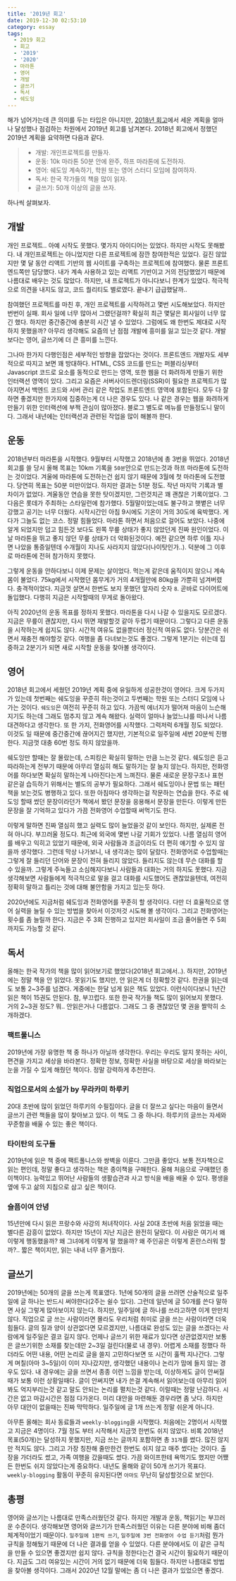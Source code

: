 ```yaml
---
title: '2019년 회고'
date: 2019-12-30 02:53:10
category: essay
tags:
  - 2019 회고
  - 회고
  - '2019'
  - '2020'
  - 마라톤
  - 영어
  - 개발
  - 글쓰기
  - 독서
  - 쉐도잉
---
```


해가 넘어가는데 큰 의미를 두는 타입은 아니지만, [2018년 회고](https://blueshw.github.io/2018/12/31/about-2018/)에서 세운 계획을 얼마나 달성했나 점검하는 차원에서 2019년 회고를 남겨본다. 2018년 회고에서 정했던 2019년 계획을 요약하면 다음과 같다. 

> - 개발: 개인프로젝트를 만들자.
> - 운동: 10k 마라톤 50분 안에 완주, 하프 마라톤에 도전하자.
> - 영어: 쉐도잉 계속하기, 학원 또는 영어 스터디 모임에 참여하자.
> - 독서: 한국 작가들의 책을 많이 읽자.
> - 글쓰기: 50개 이상의 글을 쓰자. 

하나씩 살펴보자. 

## 개발

개인 프로젝트.. 아예 시작도 못했다. 몇가지 아이디어는 있었다. 하지만 시작도 못해봤다. 내 개인프로젝트는 아니었지만 다른 프로젝트에 잠깐 참여한적은 있었다. 길진 않았지만 몇 달 동안 리액트 기반의 웹 사이트를 구축하는 프로젝트에 참여했다. 물론 프론트엔드쪽만 담당했다. 내가 계속 사용하고 있는 리액트 기반이고 거의 전담했었기 때문에 나름대로 배우는 것도 많았다. 하지만, 내 프로젝트가 아니다보니 한계가 있었다. 적극적으로 의견을 내지도 않고, 코드 퀄리티도 별로였다. 끝내기 급급했달까..

참여했던 프로젝트를 마친 후, 개인 프로젝트를 시작하려고 몇번 시도해보았다. 하지만 번번이 실패. 회사 일에 너무 많아서 그랬던걸까? 확실히 최근 몇달은 회사일이 너무 많긴 했다. 하지만 중간중간에 충분히 시간 낼 수 있었다. 그럼에도 왜 한번도 제대로 시작하지 못했을까? 아무리 생각해도 요즘의 난 점점 개발에 흥미를 잃고 있는것 같다. 개발보다는 영어, 글쓰기에 더 큰 흥미를 느낀다. 

그나마 한가지 다행인점은 세부적인 방향을 잡았다는 것이다. 프론트엔드 개발자도 세부적으로 따지고 보면 꽤 방대하다. HTML, CSS 코드를 만드는 퍼블리싱부터 Javascript 코드로 요소를 동적으로 만드는 영역, 또한 웹을 더 화려하게 만들기 위한 인터랙션 영역이 있다. 그리고 요즘은 서버사이드렌더링(SSR)이 필요한 프로젝트가 많아지면서 백엔드 코드와 서버 관리 같은 작업도 프론트엔드 영역에 포함된다. 모두 다 잘하면 좋겠지만 한가지에 집중하는게 더 나은 경우도 있다. 나 같은 경우는 웹을 화려하게 만들기 위한 인터랙션에 부쩍 관심이 많아졌다. 블로그 별도로 메뉴를 만들정도니 말이다. 그래서 내년에는 인터랙션과 관련된 작업을 많이 해볼까 한다. 

## 운동

2018년부터 마라톤을 시작했다. 9월부터 시작했고 2018년에 총 3번을 뛰었다. 2018년 회고를 쓸 당시 올해 목표는 10km 기록을 `50분`안으로 만드는것과 하프 마라톤에 도전하는 것이었다. 겨울에 마라톤에 도전하는건 쉽지 않기 때문에 3월에 첫 마라톤에 도전했다. 당연히 목표는 50분 미만이었다. 하지만 결과는 51분 정도. 작년 마지막 기록과 별 차이가 없었다. 겨울동안 연습을 못한 탓이겠지만, 그런것치곤 꽤 괜찮은 기록이었다. 그 다음은 롯데가 주최하는 스타일런에 참가했다. 5월말이었는데도 불구하고 햇볕은 너무 강했고 공기는 너무 더웠다. 시작시간인 아침 9시에도 기온이 거의 30도에 육박했다. 게다가 그늘도 없는 코스. 정말 힘들었다. 마라톤 하면서 처음으로 걸어도 보았다. 나중에 알게 되었지만 덥고 힘든것 보다도 왼쪽 무릎 상태가 좋지 않았던게 진짜 원인이었다. 이날 마라톤을 뛰고 좋지 않던 무릎 상태가 더 악화된것이다. 예전 같으면 하루 이틀 지나면 나았을 통증일텐데 수개월이 지나도 사라지지 않았다(나이탓인가..). 덕분에 그 이후로 마라톤에 전혀 참가하지 못했다.

그렇게 운동을 안하다보니 이제 문제는 살이었다. 먹는게 같은데 움직이지 않으니 계속 몸이 불었다. 75kg에서 시작했던 몸무게가 거의 4개월만에 80kg을 가뿐히 넘겨버렸다. 충격적이었다. 지금껏 살면서 한번도 보지 못했던 앞자리 숫자 `8`. 곧바로 다이어트에 돌입했다. 다행히 지금은 시작할때의 무게로 돌아왔다. 

아직 2020년의 운동 목표를 정하지 못했다. 마라톤을 다시 나갈 수 있을지도 모르겠다. 지금은 무릎이 괜찮지만, 다시 뛰면 재발할것 같아 두렵기 때문이다. 그렇다고 다른 운동을 시작하는게 쉽지도 않다. 시간적 여유도 없을뿐더러 정신적 여유도 없다. 당분간은 쉬면서 재충전 해야할것 같다. 여행을 좀 다녀보는것도 좋겠다. 그렇게 1분기는 쉬는데 집중하고 2분기가 되면 새로 시작할 운동을 찾아볼 생각이다.

## 영어

2018년 회고에서 세웠던 2019년 계획 중에 유일하게 성공한것이 영어다. 크게 두가지가 있는데 첫번째는 쉐도잉을 꾸준히 하는것이고 두번째는 학원 또는 스터디 모임에 나가는 것이다. `쉐도잉`은 여전히 꾸준히 하고 있다. 가끔씩 에너지가 떨어져 마음이 느슨해지기도 하는데 그래도 멈추지 않고 계속 해왔다. 실력이 얼마나 늘었느냐를 떠나서 나름 대견하다고 생각한다. 또 한 가지, 전화영어를 시작했다. 그럭저럭 6개월 정도 되었다. 이것도 일 때문에 중간중간에 끊어지긴 했지만, 기본적으로 일주일에 세번 20분씩 진행한다. 지금껏 대충 60번 정도 하지 않았을까.

쉐도잉만 할때는 잘 몰랐는데, 스피킹은 확실히 말하는 만큼 느는것 같다. 쉐도잉은 듣고 따라하는게 전부기 때문에 아무리 열심히 해도 말하기는 잘 늘지 않는다. 하지만, 전화영어를 하다보면 확실히 말하는게 나아진다는게 느껴진다. 물론 새로운 문장구조나 표현 같은걸 습득하기 위해서는 별도의 공부가 필요하다. 그래서 쉐도잉이나 문법 또는 패턴 책을 보는것도 병행하고 있다. 또한 아침마다 생각하는걸 작문하는 연습을 한다. 주로 쉐도잉 할때 썼던 문장이라던가 책에서 봤던 문장을 응용해서 문장을 만든다. 이렇게 만든 문장을 잘 기억하고 있다가 가끔 전화영어 수업할때 써먹기도 한다. 

이렇게 말하면 진짜 열심히 했고 실력도 많이 늘었을것 같이 보인다. 하지만, 실제론 전혀 아니다. 부끄러울 정도다. 최근에 외국에 몇번 나갈 기회가 있었다. 나름 열심히 영어를 배우고 익히고 있었기 때문에, 외국 사람들과 조금이라도 더 편히 얘기할 수 있지 않을까 생각했다. 그런데 막상 나가보니, 내 생각과는 많이 달랐다. 전화영어로 수업할때는 그렇게 잘 들리던 단어와 문장이 전혀 들리지 않았다. 들리지도 않는데 무슨 대화를 할 수 있을까. 그렇게 주눅들고 소심해지다보니 사람들과 대화는 거의 하지도 못했다. 지금 생각해보면 사람들에게 적극적으로 말을 걸고 대화를 시도했어도 괜찮았을텐데, 여전히 정확히 말하고 틀리는 것에 대해 불안함을 가지고 있는듯 하다. 

2020년에도 지금처럼 쉐도잉과 전화영어를 꾸준히 할 생각이다. 다만 더 효율적으로 영어 실력을 늘릴 수 있는 방법을 찾아서 이것저것 시도해 볼 생각이다. 그리고 전화영어는 횟수를 좀 늘릴까 한다. 지금은 주 3회 진행하고 있지만 회사일이 조금 줄어들면 주 5회까지도 가능할 것 같다.

## 독서

올해는 한국 작가의 책을 많이 읽어보기로 했었다(2018년 회고에서..). 하지만, 2019년에는 정말 책을 안 읽었다. 못읽기도 했지만, 안 읽은게 더 정확할것 같다. 한권을 읽는데도 보통 2~3주를 넘겼다. 게중에는 한달 넘게 읽은 책도 있었다. 이런식이다보니 1년간 읽은 책이 15권도 안된다. 참, 부끄럽다. 또한 한국 작가들 책도 많이 읽어보지 못했다. 거의 2~3권 정도? 뭐.. 안읽은거나 다름없다. 그래도 그 중 괜찮았던 몇 권을 짤막히 소개하겠다.

### 팩트풀니스

2019년에 가장 유명한 책 중 하나가 아닐까 생각한다. 우리는 우리도 알지 못하는 사이, 편견을 가지고 세상을 바라본다. 정확한 정보, 정확한 사실을 바탕으로 세상을 바라보는 눈을 가질 수 있게 해줬던 책이다. 정말 강력하게 추천한다.

### 직업으로서의 소설가 by 무라카미 하루키

20대 초반에 많이 읽었던 하루키의 수필집이다. 글을 더 잘쓰고 싶다는 마음이 들면서 글쓰기 관련 책들을 많이 찾아보고 있다. 이 책도 그 중 하나다. 하루키의 글쓰는 자세와 꾸준함을 배울 수 있는 좋은 책이다.

### 타이탄의 도구들

2019년에 읽은 책 중에 팩트풀니스와 쌍벽을 이룬다. 그만큼 좋았다. 보통 전자책으로 읽는 편인데, 정말 좋다고 생각하는 책은 종이책을 구매한다. 올해 처음으로 구매했던 종이책이다. 능력있고 뛰어난 사람들의 생활습관과 사고 방식을 배을 배울 수 있다. 평생을 옆에 두고 삶의 지침으로 삼고 싶은 책이다.

### 슬픔이여 안녕

15년만에 다시 읽은 프랑수와 사강의 처녀작이다. 사실 20대 초반에 처음 읽었을 때는 별다른 감흥이 없었다. 하지만 15년이 지난 지금은 완전히 달랐다. 이 사람은 여기서 왜 이렇게 행동했을까? 왜 그녀에게 이렇게 말 했을까? 왜 주인공은 이렇게 혼란스러워 할까?.. 짧은 책이지만, 읽는 내내 너무 즐거웠다. 

## 글쓰기

2019년에는 50개의 글을 쓰는게 목표였다. 1년에 50개의 글을 쓰려면 산술적으로 일주일에 글 하나는 반드시 써야한다(2주는 쉴수 있다). 그런데 일년에 글 50개를 쓴다 말하면 사실 그렇게 많아보이지 않는다. 하지만, 일주일에 글 하나를 쓰라고하면 이게 만만치 않다. 직업으로 글 쓰는 사람이라면 몰라도 우리처럼 취미로 글을 쓰는 사람이라면 더욱 힘들다. 글의 질과 양이 상관없다면 모르겠지만, 나름대로 완성도 있는 글을 쓰겠다는 사람에게 일주일은 결코 길지 않다. 언제나 글쓰기 위한 재료가 있다면 상관없겠지만 보통은 글쓰기위한 소재를 찾는데만 2~3일 걸린다(물로 내 경우). 어렵게 소재를 정했다 하더라도 어떤 내용, 어떤 논리로 글을 쓸지 고민하다보면 또 시간이 훌쩍 지나간다. 그렇게 며칠(아마 3~5일)이 이미 지나갔지만, 생각했던 내용이나 논리가 맘에 들지 않는 경우도 있다. 내 경우에는 글을 쓰면서 종종 이런 느낌을 받는데, 이상하게도 글이 안써질때가 보통 이런 상황일때다. 글이 안써지면 내가 쓴걸 계속해서 읽어보는데 아무리 읽어봐도 억지부리는것 같고 말도 안되는 논리를 펼치는것 같다. 이럴때는 정말 난감하다. 시간은 없고 마감시간은 점점 다가온다. 미리 대안을 마련해둔 경우라면 좀 낫다. 하지만 아무 대안이 없을때는 진짜 막막하다. 일주일에 글 1개 쓰는게 정말 쉬운게 아니다. 

아무튼 올해는 회사 동료들과 `weekly-blogging`을 시작했다. 처음에는 2명이서 시작했고 지금은 4명이다. 7월 정도 부터 시작해서 지금껏 한번도 쉬지 않았다. 비록 2018년 목표(50개)는 달성하지 못했지만, 지금 쓰는 글까지 포함하면 총 `31개`를 썼다. 많진 않지만 적지도 않다. 그리고 가장 칭찬해 줄만한건 한번도 쉬지 않고 매주 썼다는 것이다. 출장을 가더라도 썼고, 가족 여행을 갔을때도 썼다. 가끔 와이프한테 욕먹기도 했지만 어쨌든 한번도 쉬지 않았다는게 중요하다. 내년도 올해와 같이 50개 쓰기가 목표다. `weekly-blogging` 활동이 꾸준히 유지된다면 `아마도` 무난히 달성할것으로 보인다. 

## 총평

영어와 글쓰기는 나름대로 만족스러웠던것 같다. 하지만 개발과 운동, 책읽기는 부끄러운 수준이다. 생각해보면 영어와 글쓰기가 만족스러웠던 이유는 다른 분야에 비해 좀더 체계적이었기 때문이다. `일주일에 1편씩 쓰기`, `일주일에 3번 전화영어 수업 듣기`처럼 뭔가 규칙을 정해뒀기 때문에 더 나은 결과를 얻을 수 있었다. 다른 분야에서도 이 같은 규칙을 만들 수 있으면 좋겠지만 쉽지 않다. 규칙을 정한다는건 결국 시간이 필요하기 때문이다. 지금도 그리 여유있는 시간이 거의 없기 때문에 더욱 힘들다. 하지만 나름대로 방법을 찾아볼 생각이다. 그래서 2020년 12월 말에는 좀 더 나은 결과가 있었으면 좋겠다.
